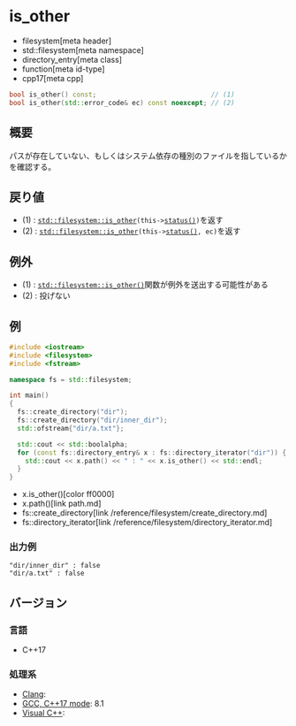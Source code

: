 # is_other
* filesystem[meta header]
* std::filesystem[meta namespace]
* directory_entry[meta class]
* function[meta id-type]
* cpp17[meta cpp]

```cpp
bool is_other() const;                             // (1)
bool is_other(std::error_code& ec) const noexcept; // (2)
```

## 概要
パスが存在していない、もしくはシステム依存の種別のファイルを指しているかを確認する。


## 戻り値
- (1) : [`std::filesystem::is_other`](/reference/filesystem/is_other.md)`(this->`[`status()`](status.md)`)`を返す
- (2) : [`std::filesystem::is_other`](/reference/filesystem/is_other.md)`(this->`[`status()`](status.md)`, ec)`を返す


## 例外
- (1) : [`std::filesystem::is_other()`](/reference/filesystem/is_other.md)関数が例外を送出する可能性がある
- (2) : 投げない


## 例
```cpp example
#include <iostream>
#include <filesystem>
#include <fstream>

namespace fs = std::filesystem;

int main()
{
  fs::create_directory("dir");
  fs::create_directory("dir/inner_dir");
  std::ofstream{"dir/a.txt"};

  std::cout << std::boolalpha;
  for (const fs::directory_entry& x : fs::directory_iterator("dir")) {
    std::cout << x.path() << " : " << x.is_other() << std::endl;
  }
}
```
* x.is_other()[color ff0000]
* x.path()[link path.md]
* fs::create_directory[link /reference/filesystem/create_directory.md]
* fs::directory_iterator[link /reference/filesystem/directory_iterator.md]

### 出力例
```
"dir/inner_dir" : false
"dir/a.txt" : false
```

## バージョン
### 言語
- C++17

### 処理系
- [Clang](/implementation.md#clang):
- [GCC, C++17 mode](/implementation.md#gcc): 8.1
- [Visual C++](/implementation.md#visual_cpp):
